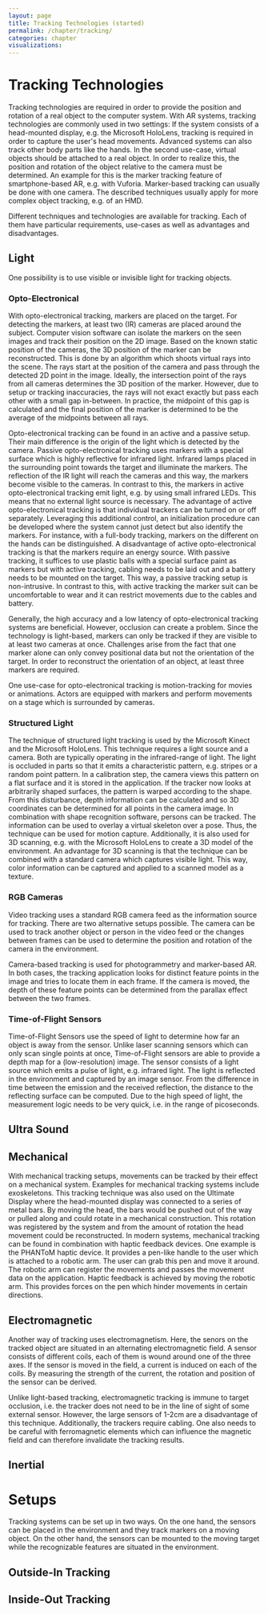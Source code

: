 ```yaml
---
layout: page
title: Tracking Technologies (started)
permalink: /chapter/tracking/
categories: chapter
visualizations:
---
```


# Tracking Technologies

Tracking technologies are required in order to provide the position and rotation of a real object to the computer system.
With AR systems, tracking technologies are commonly used in two settings:
If the system consists of a head-mounted display, e.g. the Microsoft HoloLens, tracking is required in order to capture the user's head movements.
Advanced systems can also track other body parts like the hands.
In the second use-case, virtual objects should be attached to a real object.
In order to realize this, the position and rotation of the object relative to the camera must be determined.
An example for this is the marker tracking feature of smartphone-based AR, e.g. with Vuforia.
Marker-based tracking can usually be done with one camera.
The described techniques usually apply for more complex object tracking, e.g. of an HMD.

Different techniques and technologies are available for tracking.
Each of them have particular requirements, use-cases as well as advantages and disadvantages.

## Light

One possibility is to use visible or invisible light for tracking objects.

### Opto-Electronical

With opto-electronical tracking, markers are placed on the target.
For detecting the markers, at least two (IR) cameras are placed around the subject.
Computer vision software can isolate the markers on the seen images and track their position on the 2D image.
Based on the known static position of the cameras, the 3D position of the marker can be reconstructed.
This is done by an algorithm which shoots virtual rays into the scene.
The rays start at the position of the camera and pass through the detected 2D point in the image.
Ideally, the intersection point of the rays from all cameras determines the 3D position of the marker.
However, due to setup or tracking inaccuracies, the rays will not exact exactly but pass each other with a small gap in-between.
In practice, the midpoint of this gap is calculated and the final position of the marker is determined to be the average of the midpoints between all rays.

Opto-electronical tracking can be found in an active and a passive setup.
Their main difference is the origin of the light which is detected by the camera.
Passive opto-electronical tracking uses markers with a special surface which is highly reflective for infrared light.
Infrared lamps placed in the surrounding point towards the target and illuminate the markers.
The reflection of the IR light will reach the cameras and this way, the markers become visible to the cameras.
In contrast to this, the markers in active opto-electronical tracking emit light, e.g. by using small infrared LEDs.
This means that no external light source is necessary.
The advantage of active opto-electronical tracking is that individual trackers can be turned on or off separately.
Leveraging this additional control, an initialization procedure can be developed where the system cannot just detect but also identify the markers.
For instance, with a full-body tracking, markers on the different on the hands can be distinguished.
A disadvantage of active opto-electronical tracking is that the markers require an energy source.
With passive tracking, it suffices to use plastic balls with a special surface paint as markers but with active tracking, cabling needs to be laid out and a battery needs to be mounted on the target.
This way, a passive tracking setup is non-intrusive.
In contrast to this, with active tracking the marker suit can be uncomfortable to wear and it can restrict movements due to the cables and battery.

Generally, the high accuracy and a low latency of opto-electronical tracking systems are beneficial.
However, occlusion can create a problem.
Since the technology is light-based, markers can only be tracked if they are visible to at least two cameras at once.
Challenges arise from the fact that one marker alone can only convey positional data but not the orientation of the target.
In order to reconstruct the orientation of an object, at least three markers are required.

One use-case for opto-electronical tracking is motion-tracking for movies or animations.
Actors are equipped with markers and perform movements on a stage which is surrounded by cameras.

### Structured Light

The technique of structured light tracking is used by the Microsoft Kinect and the Microsoft HoloLens.
This technique requires a light source and a camera.
Both are typically operating in the infrared-range of light.
The light is occluded in parts so that it emits a characteristic pattern, e.g. stripes or a random point pattern.
In a calibration step, the camera views this pattern on a flat surface and it is stored in the application.
If the tracker now looks at arbitrarily shaped surfaces, the pattern is warped according to the shape.
From this disturbance, depth information can be calculated and so 3D coordinates can be determined for all points in the camera image.
In combination with shape recognition software, persons can be tracked.
The information can be used to overlay a virtual skeleton over a pose.
Thus, the technique can be used for motion capture.
Additionally, it is also used for 3D scanning, e.g. with the Microsoft HoloLens to create a 3D model of the environment.
An advantage for 3D scanning is that the technique can be combined with a standard camera which captures visible light.
This way, color information can be captured and applied to a scanned model as a texture.

### RGB Cameras

Video tracking uses a standard RGB camera feed as the information source for tracking.
There are two alternative setups possible.
The camera can be used to track another object or person in the video feed or the changes between frames can be used to determine the position and rotation of the camera in the environment.

Camera-based tracking is used for photogrammetry and marker-based AR.
In both cases, the tracking application looks for distinct feature points in the image and tries to locate them in each frame.
If the camera is moved, the depth of these feature points can be determined from the parallax effect between the two frames.

### Time-of-Flight Sensors

Time-of-Flight Sensors use the speed of light to determine how far an object is away from the sensor.
Unlike laser scanning sensors which can only scan single points at once, Time-of-Flight sensors are able to provide a depth map for a (low-resolution) image.
The sensor consists of a light source which emits a pulse of light, e.g. infrared light.
The light is reflected in the environment and captured by an image sensor.
From the difference in time between the emission and the received reflection, the distance to the reflecting surface can be computed.
Due to the high speed of light, the measurement logic needs to be very quick, i.e. in the range of picoseconds.

## Ultra Sound

## Mechanical

With mechanical tracking setups, movements can be tracked by their effect on a mechanical system.
Examples for mechanical tracking systems include exoskeletons.
This tracking technique was also used on the Ultimate Display where the head-mounted display was connected to a series of metal bars.
By moving the head, the bars would be pushed out of the way or pulled along and could rotate in a mechanical construction.
This rotation was registered by the system and from the amount of rotation the head movement could be reconstructed.
In modern systems, mechanical tracking can be found in combination with haptic feedback devices.
One example is the PHANToM haptic device.
It provides a pen-like handle to the user which is attached to a robotic arm.
The user can grab this pen and move it around.
The robotic arm can register the movements and passes the movement data on the application.
Haptic feedback is achieved by moving the robotic arm.
This provides forces on the pen which hinder movements in certain directions.

## Electromagnetic

Another way of tracking uses electromagnetism.
Here, the senors on the tracked object are situated in an alternating electromagnetic field.
A sensor consists of different coils, each of them is wound around one of the three axes.
If the sensor is moved in the field, a current is induced on each of the coils.
By measuring the strength of the current, the rotation and position of the sensor can be derived.

Unlike light-based tracking, electromagnetic tracking is immune to target occlusion, i.e. the tracker does not need to be in the line of sight of some external sensor.
However, the large sensors of 1-2cm are a disadvantage of this technique.
Additionally, the trackers require cabling.
One also needs to be careful with ferromagnetic elements which can influence the magnetic field and can therefore invalidate the tracking results.

## Inertial

# Setups

Tracking systems can be set up in two ways.
On the one hand, the sensors can be placed in the environment and they track markers on a moving object.
On the other hand, the sensors can be mounted to the moving target while the recognizable features are situated in the environment.

## Outside-In Tracking

## Inside-Out Tracking